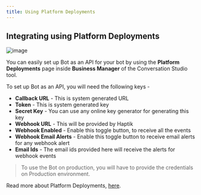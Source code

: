 ```yaml
---
title: Using Platform Deployments
---
```


## Integrating using Platform Deployments

![image](https://user-images.githubusercontent.com/75118325/116366715-37007d00-a824-11eb-9e3f-2ed9015d0142.png)

You can easily set up Bot as an API for your bot by using the **Platform Deployments** page inside **Business Manager** of the Conversation Studio tool.

To set up Bot as an API, you will need the following keys - 

* **Callback URL** - This is system generated URL
* **Token** - This is system generated key
* **Secret Key** - You can use any online key generator for generating this key
* **Webhook URL** - This will be provided by Haptik
* **Webhook Enabled** - Enable this toggle button, to receive all the events
* **Webhook Email Alerts** - Enable this toggle button to receive email alerts for any webhook alert
* **Email Ids** - The email ids provided here will receive the alerts for webhook events

> To use the Bot on production, you will have to provide the credentials on Production environment.

Read more about Platform Deployments, [here](https://docs.haptik.ai/bot-builder/basic/platforms-deployment#deploying-to-webhook).
